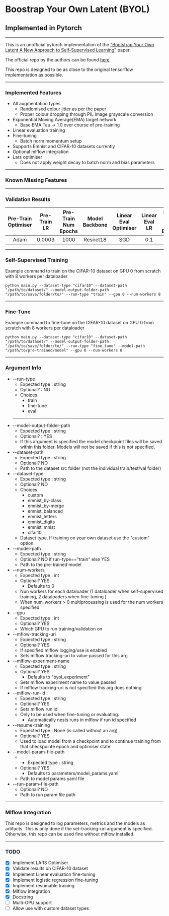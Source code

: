 # Boostrap Your Own Latent (BYOL)
## Implemented in Pytorch

---
This is an unofficial pytorch implementation of the ["Bootstrap Your Own Latent
A New Approach to Self-Supervised Learning"](https://arxiv.org/pdf/2006.07733.pdf#section.4) paper.

The official repo by the authors can be found [here](https://github.com/deepmind/deepmind-research/tree/master/byol)

This repo is designed to be as close to the original tensorflow implementation as possible. 

---
### Implemented Features
* All augmentation types
  * Randomised colour jitter as per the paper
  * Proper colour dropping through PIL image grayscale conversion
* Exponential Moving Average(EMA) target network
  * Base EMA Tau -> 1.0 over course of pre-training
* Linear evaluation training
* Fine-tuning
  * Batch norm momentum setup
* Supports Emnist and CIFAR-10 datasets currently 
* Optional mlflow integration
* Lars optimiser 
  * Does not apply weight decay to batch norm and bias parameters
 ---
### Known Missing Features

---
### Validation Results
| Pre-Train Optimiser | Pre-Train LR |  Pre-Train Num Epochs  | Model Backbone | Linear Eval Optimiser | Linear Eval LR | Linear Eval Num Epochs | Test Accuracy |       Path to full params       |
|:-------------------:|:------------:|:----------------------:|:--------------:|:---------------------:|:--------------:|:----------------------:|:-------------:|:-------------------------------:|
|        Adam         |    0.0003    |          1000          |    Resnet18    |          SGD          |      0.1       |           25           |     0.91      | validation_experiments/cifar_10 |
---
### Self-Supervised Training
Example command to  train on the CIFAR-10 dataset on GPU 0 from scratch with 8 workers per dataloader
```commandline
python main.py --dataset-type "cifar10" --dataset-path "/path/to/dataset/" --model-output-folder-path "/path/to/save/folder/to/" --run-type "train" --gpu 0 --num-workers 8
```
---
### Fine-Tune
Example command to fine-tune on the CIFAR-10 dataset on GPU 0 from scratch with 8 workers per dataloader
```commandline
python main.py --dataset-type "cifar10" --dataset-path "/path/to/dataset/" --model-output-folder-path "/path/to/save/folder/to/" --run-type "fine_tune" --model-path "/path/to/pre-trained/model" --gpu 0 --num-workers 8
```

---
### Argument Info 

 * --run-type
   * Expected type : string
   * Optional? : NO
   * Choices
     * train
     * fine-tune
     * eval
   * ****
 * --model-output-folder-path
   * Expected type : string
   * Optional? : YES
   * If this argument is specified the model checkpoint files will be saved within this folder. Models will not be saved if this is not specified. 
 * --dataset-path 
   * Expected type : string
   * Optional? NO
   * Path to the dataset src folder (not the individual train/test/val folder)
 * --dataset-type
   * Expected type : string
   * Optional? NO
   * Choices
     * custom
     * emnist_by-class
     * emnist_by-merge
     * emnist_balanced
     * emnist_letters
     * emnist_digits
     * emnist_mnist
     * cifar10
   * Dataset type. If training on your own dataset use the "custom" option.
 * --model-path
   * Expected type : string
   * Optional? NO if run-type=="train" else YES
   * Path to the pre-trained model
 * --num-workers
   * Expected type : int 
   * Optional? YES
     * Defaults to 0
   * Nun workers for each dataloader (1 dataloader when self-supervised training, 2 dataloaders when fine-tuning )
   * When num_workers > 0 multiprocessing is used for the num workers specified
 * --gpu
   * Expected type : int
   * Optional? YES
   * Which GPU to run training/validation on
 * --mflow-tracking-uri
   * Expected type : string
   * Optional? YES
   * If specified mlflow logging/use is enabled
   * Sets mlflow tracking-uri to value passed for this arg
 * --mlflow-experiment-name
   * Expected type : string
   * Optional? YES
     * Defaults to "byol_experiment"
   * Sets mlflow experiment name to value passed
   * If mlflow tracking-uri is not specified this arg does nothing
 * --mlflow-run-id
   * Expected type : string
   * Optional? YES
   * Sets mlflow run id
   * Only to be used when fine-tuning or evaluating.
     * Automatically nests runs in mlflow if run id specified
 * --resume-training
   * Expected type : None (is called without an arg)
   * Optional? YES
   * Used to load model from a checkpoint and to continue training from that checkpointe epoch and optimiser state
* --model-param-file-path
  * * Expected type : string
  * Optional? YES
    * Defaults to parameters/model_params.yaml
  * Path to model params yaml file 
* --run-param-file-path
  * Optional? NO
  * Path to run param file path 
---

### Mlflow Integration

This repo is designed to log parameters, metrics and the models as artifacts.
This is only done if the set-tracking-uri argument is specified.
Otherwise, this repo can be used fine without mlflow installed.

 
---

### TODO
 - [X] Implement LARS Optimiser
 - [X] Validate results on CIFAR-10 dataset
 - [X] Implement Linear evaluation fine-tuning
 - [X] Implement logistic regression fine-tuning
 - [X] Implement resumable training
 - [X] Mlflow integration
 - [X] Docstring
 - [ ] Multi-GPU support
 - [ ] Allow use with custom dataset types 